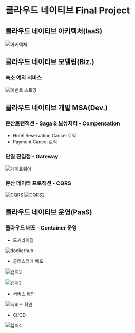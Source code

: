 # 클라우드 네이티브 Final Project

## 클라우드 네이티브 아키텍처(IaaS)
![아키텍처](https://github.com/user-attachments/assets/16c92016-bce8-4ad8-b589-283e92cdd41a)


## 클라우드 네이티브 모델링(Biz.)
### 숙소 예약 서비스
![이벤트 스토밍](https://github.com/user-attachments/assets/b8917c7b-91ba-46ff-9534-16f1d8bcfacd)


## 클라우드 네이티브 개발 MSA(Dev.)
### 분산트랜잭션 - Saga & 보상처리 - Compensation
- Hotel Reservation Cancel 로직
- Payment Cancel 로직 
### 단일 진입점 - Gateway
![게이트웨이](https://github.com/user-attachments/assets/7f60a710-0ff7-44e7-96f2-a4f9dae1ba71)
### 분산 데이터 프로젝션 - CQRS
![CQRS](https://github.com/user-attachments/assets/98aaddd0-b8b0-49cb-885f-401685334b71)
![CQRS2](https://github.com/user-attachments/assets/c7e7bb23-230f-4e34-b48d-5f4201f3dd7a)

## 클라우드 네이티브 운영(PaaS)
### 클라우드 배포 - Container 운영
- 도커라이징

![dockerhub](https://github.com/user-attachments/assets/6bbc2181-f081-4c90-9335-4bbc6faff9ee)

- 클러스터에 배포

![캡처3](https://github.com/user-attachments/assets/f12c89d4-6a6a-48b8-aed0-b5038e71ab08)

![캡처2](https://github.com/user-attachments/assets/7b7f6c5d-9e85-4c05-8b02-4df375b5b56b)

- 서비스 확인

![서비스 확인](https://github.com/user-attachments/assets/ab2f680a-4308-4f6d-9b62-9d8fe814a0e8)

- CI/CD

![캡처4](https://github.com/user-attachments/assets/02f286f6-0968-4fb5-8ca0-132d92f3a8d5)
